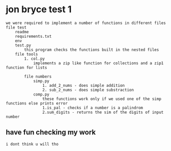 # jon bryce test 1
    we were required to implement a number of functions in different files
    file test
        readme 
        requirements.txt
        env
        test.py
            this program checks the functions built in the nested files
        file tools 
            1. col.py 
                implements a zip like function for collections and a zip1 function for lists

            file numbers
                simp.py
                    1. add_2_nums - does simple addition
                    2. sub_2_nums - does simple substraction
                comp.py
                    these functions work only if we used one of the simp functions else prints error
                    1.is_pal - checks if a number is a palindrom
                    2.sum_digits - returns the sim of the digits of input number 

## have fun checking my work 
    i dont think u will tho 